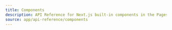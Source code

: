 ```yaml
---
title: Components
description: API Reference for Next.js built-in components in the Pages Router.
source: app/api-reference/components
---
```

